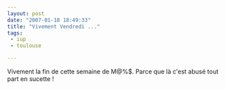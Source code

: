 ```yaml
---
layout: post
date: "2007-01-18 18:49:33"
title: "Vivement Vendredi ..."
tags:
 - iup
 - toulouse

---
```


Vivement la fin de cette semaine de M@%$. Parce que là c'est abusé tout part en sucette !

